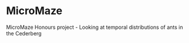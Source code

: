 # MicroMaze
MicroMaze Honours project - Looking at temporal distributions of ants in the Cederberg 
